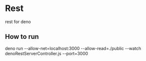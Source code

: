 # Rest
rest for deno

## How to run
deno run --allow-net=localhost:3000 --allow-read=./public --watch denoRestServerController.js --port=3000